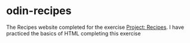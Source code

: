 # odin-recipes

The Recipes website completed for the exercise [Project: Recipes](https://www.theodinproject.com/lessons/foundations-recipes).
I have practiced the basics of HTML completing this exercise
